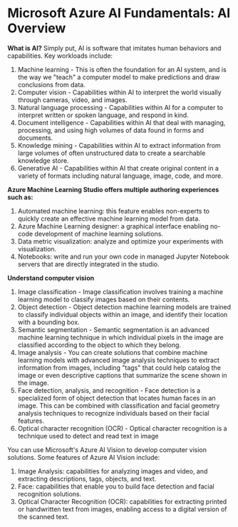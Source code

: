 # Microsoft Azure AI Fundamentals: AI Overview


**What is AI?**
Simply put, AI is software that imitates human behaviors and capabilities. Key workloads include:

1. Machine learning - This is often the foundation for an AI system, and is the way we "teach" a computer model to make predictions and draw conclusions from data.
2. Computer vision - Capabilities within AI to interpret the world visually through cameras, video, and images.
3. Natural language processing - Capabilities within AI for a computer to interpret written or spoken language, and respond in kind.
4. Document intelligence - Capabilities within AI that deal with managing, processing, and using high volumes of data found in forms and documents.
5. Knowledge mining - Capabilities within AI to extract information from large volumes of often unstructured data to create a searchable knowledge store.
6. Generative AI - Capabilities within AI that create original content in a variety of formats including natural language, image, code, and more.

**Azure Machine Learning Studio offers multiple authoring experiences such as:**
1. Automated machine learning: this feature enables non-experts to quickly create an effective machine learning model from data.
2. Azure Machine Learning designer: a graphical interface enabling no-code development of machine learning solutions.
3. Data metric visualization: analyze and optimize your experiments with visualization.
4. Notebooks: write and run your own code in managed Jupyter Notebook servers that are directly integrated in the studio.

**Understand computer vision**
1. Image classification - Image classification involves training a machine learning model to classify images based on their contents.
2. Object detection - Object detection machine learning models are trained to classify individual objects within an image, and identify their location with a bounding box.
3. Semantic segmentation - Semantic segmentation is an advanced machine learning technique in which individual pixels in the image are classified according to the object to which they belong.
4. Image analysis - You can create solutions that combine machine learning models with advanced image analysis techniques to extract information from images, including "tags" that could help catalog the image or even descriptive captions that summarize the scene shown in the image.
5. Face detection, analysis, and recognition - Face detection is a specialized form of object detection that locates human faces in an image. This can be combined with classification and facial geometry analysis techniques to recognize individuals based on their facial features.
6. Optical character recognition (OCR) - Optical character recognition is a technique used to detect and read text in image

You can use Microsoft's Azure AI Vision to develop computer vision solutions.
Some features of Azure AI Vision include:
1. Image Analysis: capabilities for analyzing images and video, and extracting descriptions, tags, objects, and text.
2. Face: capabilities that enable you to build face detection and facial recognition solutions.
3. Optical Character Recognition (OCR): capabilities for extracting printed or handwritten text from images, enabling access to a digital version of the scanned text.
